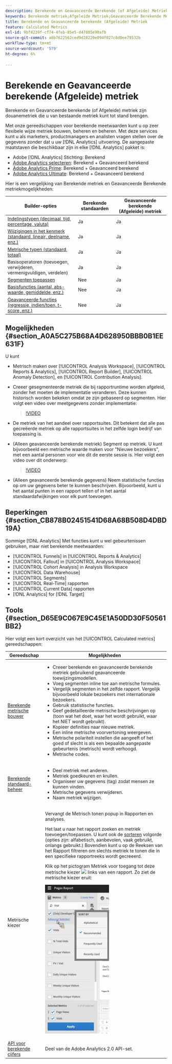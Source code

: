 ```yaml
---
description: Berekende en Geavanceerde Berekende (of Afgeleide) Metriek zijn douanemetriek die u van bestaande metriek kunt tot stand brengen.
keywords: Berekende metriek;Afgeleide Metriek;Geavanceerde Berekende Metriek
title: Berekende en Geavanceerde berekende (Afgeleide) Metriek
feature: Calculated Metrics
exl-id: 9bf8239f-cf74-4feb-85e5-d47805e90afb
source-git-commit: a6b7622562ced9d28229e094f027c8d0ee79532b
workflow-type: tm+mt
source-wordcount: '579'
ht-degree: 6%

---
```


# Berekende en Geavanceerde berekende (Afgeleide) metriek

Berekende en Geavanceerde berekende (of Afgeleide) metriek zijn douanemetriek die u van bestaande metriek kunt tot stand brengen.

Met onze gereedschappen voor berekende meetwaarden kunt u op zeer flexibele wijze metriek bouwen, beheren en beheren. Met deze services kunt u als marketers, productmanagers en analisten vragen stellen over de gegevens zonder dat u uw [!DNL Analytics] uitvoering. De aangepaste maatstaven die beschikbaar zijn in elke [!DNL Analytics] pakket is:

* Adobe [!DNL Analytics] Stichting: Berekend
* [Adobe Analytics selecteren](https://www.adobe.com/nl/data-analytics-cloud/analytics/select.html): Berekend + Geavanceerd berekend
* [Adobe Analytics Prime](https://www.adobe.com/nl/data-analytics-cloud/analytics/prime.html): Berekend + Geavanceerd berekend
* [Adobe Analytics Ultimate](https://www.adobe.com/nl/data-analytics-cloud/analytics/ultimate.html): Berekend + Geavanceerd berekend

Hier is een vergelijking van Berekende metriek en Geavanceerde Berekende metriekmogelijkheden:

| Builder-opties | Berekende standaarden | Geavanceerde berekende (Afgeleide) metriek |
|---|---|---|
| [Indelingstypen (decimaal, tijd, percentage, valuta)](/help/components/c-calcmetrics/c-workflow/cm-workflow/c-build-metrics/cm-build-metrics.md) | Ja | Ja |
| [Wijzigingen in het kenmerk (standaard, lineair, deelname, enz.)](/help/components/c-calcmetrics/c-workflow/cm-workflow/c-build-metrics/m-metric-type-alloc.md) | Ja | Ja |
| [Metrische typen (standaard, totaal)](/help/components/c-calcmetrics/c-workflow/cm-workflow/c-build-metrics/m-metric-type-alloc.md) | Ja | Ja |
| Basisoperatoren (toevoegen, verwijderen, vermenigvuldigen, verdelen) | Ja | Ja |
| [Segmenten toepassen](/help/components/c-calcmetrics/c-workflow/cm-workflow/c-build-metrics/metrics-with-segments.md) | Nee | Ja |
| [Basisfuncties (aantal, abs-waarde, gemiddelde, enz.)](/help/components/c-calcmetrics/cm-reference/cm-functions.md) | Nee | Ja |
| [Geavanceerde functies (regressie, indien/toen, t-score, enz.)](/help/components/c-calcmetrics/cm-reference/cm-adv-functions.md) | Nee | Ja |

## Mogelijkheden {#section_A0A5C275B68A4D628950BBB0B1EE631F}

U kunt

* Metrisch maken over [!UICONTROL Analysis Workspace], [!UICONTROL Reports & Analytics], [!UICONTROL Report Builder], [!UICONTROL Anomaly Detection], en [!UICONTROL Contribution Analysis].
* Creeer gesegmenteerde metriek die bij rapportruntime worden afgeleid, zonder het moeten de implementatie veranderen. Deze kunnen historisch worden bekeken omdat ze zijn gebaseerd op segmenten. Hier volgt een video over meetgegevens zonder implementatie:

   >[!VIDEO](https://video.tv.adobe.com/v/25407/?quality=12)

* De metriek van het aandeel over rapportsuites. Dit betekent dat alle pas gecreëerde metriek op alle rapportsuites in het zelfde login bedrijf van toepassing is.
* (Alleen geavanceerde berekende metriek) Segment op metriek. U kunt bijvoorbeeld een metrische waarde maken voor &quot;Nieuwe bezoekers&quot;, met een aantal personen voor wie dit de eerste sessie is. Hier volgt een video over dit onderwerp:

   >[!VIDEO](https://video.tv.adobe.com/v/25409/?quality=12)

* (Alleen geavanceerde berekende gegevens) Neem statistische functies op om uw gegevens beter te kunnen beschrijven. Bijvoorbeeld, kunt u het aantal punten in een rapport tellen of in het aantal standaardafwijkingen voor elk punt toevoegen.

## Beperkingen {#section_CB878B02451541D68A68B508D4DBD19A}

Sommige [!DNL Analytics] Met functies kunt u wel gebeurtenissen gebruiken, maar niet berekende meetwaarden:

* [!UICONTROL Funnels] in [!UICONTROL Reports & Analytics]
* [!UICONTROL Fallout] in [!UICONTROL Analysis Workspace]
* [!UICONTROL Cohort Analysis] in Analysis Workspace
* [!UICONTROL Data Warehouse]
* [!UICONTROL Segments]
* [!UICONTROL Real-Time] rapporten
* [!UICONTROL Current Data] rapporten
* [!DNL Analytics] for [!DNL Target]

## Tools {#section_D65E9C067E9C45E1A50DD30F50561BB2}

Hier volgt een kort overzicht van het [!UICONTROL Calculated metrics] gereedschappen:

<table id="table_520AFE97DB514958ABE23FD3C9CE0ABD"> 
 <thead> 
  <tr> 
   <th colname="col1" class="entry"> Gereedschap </th> 
   <th colname="col2" class="entry"> Mogelijkheden </th> 
  </tr>
 </thead>
 <tbody> 
  <tr> 
   <td colname="col1"><a href="/help/components/c-calcmetrics/c-workflow/cm-workflow/c-build-metrics/cm-build-metrics.md"  > Berekende metrische bouwer</a> </td> 
   <td colname="col2"> 
    <ul id="ul_E6F02AB9DF204C2F9A0AC92A31594B3E"> 
     <li id="li_A4A6E716374243A190C539A3F4A41C0C">Creeer berekende en geavanceerde berekende metriek gebruikend geavanceerde toewijzingsmodellen. </li> 
     <li id="li_C8C97BA4E227463E98077ABA5818FFC6">Voeg segmenten inline toe aan metrische formules. </li> 
     <li id="li_8503D9E06A3C46569B5CDB4B90F72446">Vergelijk segmenten in het zelfde rapport. Vergelijk bijvoorbeeld lokale bezoekers met internationale bezoekers. </li> 
     <li id="li_4B528FDE1F96400DBA0D3276408FF919">Gebruik statistische functies. </li> 
     <li id="li_C1162B1EA6784B8189A8A87E2B0DA79A">Geef gedetailleerde metrische beschrijvingen op (toon wat het doet, waar het wordt gebruikt, waar het NIET wordt gebruikt). </li> 
     <li id="li_DEA13F5E8BF94AF1B311C467FE6E2A74">Kopieer definities naar nieuwe metriek. </li> 
     <li id="li_8C21F55015D44910904202D2BF74221C">Een inline metrische voorvertoning weergeven. </li> 
     <li id="li_3704F66C321C477F9D4F52E068C231BD">Metrische polariteit instellen die aangeeft of het goed of slecht is als een bepaalde aangepaste gebeurtenis (metrisch) wordt verhoogd. </li> 
     <li id="li_9D45319FA965476FB1C90DE8AA72BBD7">Metrische codes. </li> 
    </ul> </td> 
  </tr> 
  <tr> 
   <td colname="col1"><a href="/help/components/c-calcmetrics/c-workflow/cm-workflow/cm-manager.md"  > Berekende standaard-beheer</a> </td> 
   <td colname="col2"> 
    <ul id="ul_E4D20D5DD3904CC6A85785B5BD4C1B1E"> 
     <li id="li_E0B216BA1478406EB6212263DF71D85B">Deel metriek met anderen. </li> 
     <li id="li_96EB16FAF3454211AAEF78EA5B08927F">Metriek goedkeuren en krullen. </li> 
     <li id="li_3ADBD2428EAC4B0AA61222D87C3AF2B7">Organiseer uw gegevens (tag) zodat mensen ze kunnen vinden. </li> 
     <li id="li_726F3C3390744E49BA63606FE196880E">Metrische gegevens verwijderen. </li> 
     <li id="li_F306BA4FA8AF4A6E987BA62634659A2F">Naam metriek wijzigen. </li> 
    </ul> </td> 
  </tr> 
  <tr> 
   <td colname="col1"> Metrische kiezer </td> 
   <td colname="col2"> <p>Vervangt de <span class="uicontrol"> Metrisch tonen</span> popup in <span class="uicontrol"> Rapporten en analyses</span>. </p> <p>Het laat u naar het rapport zoeken en metriek toevoegen/toepassen. U kunt ook de <a href="/help/components/c-calcmetrics/c-workflow/cm-workflow/cm-finding.md"  > sorteren</a> volgorde (opties zijn: alfabetisch, aanbevolen, vaak gebruikt, onlangs gebruikt.) Bovendien kunt u op de Reeksen van het Rapport filtreren om slechts metriek te tonen die in een specifieke rapportreeks wordt gecreeerd. </p> <p>Klik op het pictogram Metriek voor toegang tot deze metrische kiezer <img placement="inline"  src="https://spectrum.adobe.com/static/icons/workflow_18/Smock_Event_18_N.svg" width="15px" id="image_2C6F20B4E634486B95BACD4CA47EF991" /> links van een rapport. Zo ziet de metrische kiezer eruit: </p> <p><img src="assets/metrics_rail.png" width="200px" id="image_379523E9AFEC4CF08D20C42C740AA358" /> </p> </td> 
  </tr> 
  <tr> 
   <td colname="col1"><a href="https://www.adobe.io/apis/experiencecloud/analytics/docs.html#!AdobeDocs/analytics-2.0-apis/master/README.md"  > API voor berekende cijfers</a> </td> 
   <td colname="col2"> <p>Deel van de Adobe Analytics 2.0 API-set. </p> </td> 
  </tr> 
 </tbody> 
</table>

